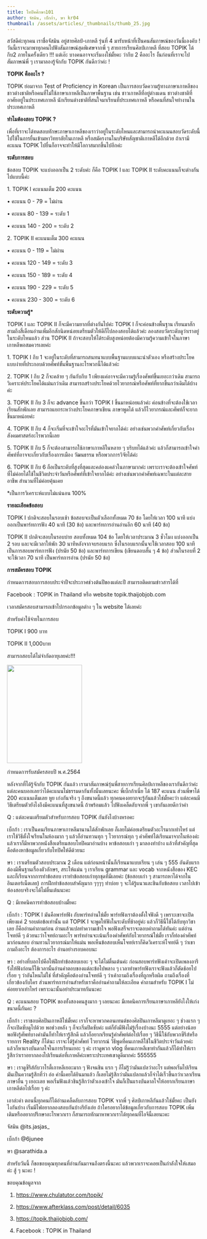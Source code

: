 ```yaml
---
title: โทปิคศึกษา101
author: จัสมิน, เบ็กก้า, ษา kr04
thumbnail: /assets/articles/_thumbnails/thumb_25.jpg
---
```


สวัสดีค่ะทุกคน เราชื่อจัสมิน อยู่สายศิลป์-เกาหลี รุ่นที่ 4
มารับหน้าที่เป็นคนสัมภาษณ์ของวันนี้เองคับ !
วันนี้เราจะมาพาทุกคนไปฟังสัมภาษณ์สุดพิเศษจากพี่ ๆ สายการเรียนศิลป์เกาหลี
ที่สอบ TOPIK ได้กึบ2 ภายในครั้งเดียว !!! แต่เอ๊ะ
บางคนอาจจะเริ่มงงใช่มั้ยคะ ว่ากึบ 2 คืออะไร
งั้นก่อนที่เราจะไปสัมภาษณ์พี่ ๆ เรามาลองรู้จักกับ TOPIK กันดีกว่าค่ะ !

**TOPIK คืออะไร ?**

TOPIK ย่อมาจาก Test of Proficiency in Korean
เป็นการสอบวัดความรู้ทางภาษาเกาหลีของชาวต่างชาติหรือคนที่ไม่ใช้ภาษาเกาหลีเป็นภาษาพื้นฐาน
เช่น ชาวเกาหลีที่อยู่ต่างแดน ชาวต่างชาติที่อาศัยอยู่ในประเทศเกาหลี
นักเรียนต่างชาติที่สนใจมาเรียนที่ประเทศเกาหลี
หรือคนที่สนใจทำงานในประเทศเกาหลี

**ทำไมต้องสอบ TOPIK ?**

เพื่อที่เราจะได้ทดสอบทักษะภาษาเกาหลีของเราว่าอยู่ในระดับไหนและสามารถนำคะแนนสอบวัดระดับนี้ไปใช้ในการยื่นเข้ามหาวิทยาลัยในเกาหลี
หรือสมัครงานในบริษัทสัญชาติเกาหลีได้อีกด้วย ถ้าเรามีคะแนน TOPIK
ไปยื่นก็อาจจะทำให้มีโอกาสมากขึ้นไปอีกค่ะ

**ระดับการสอบ**

ข้อสอบ TOPIK จะแบ่งออกเป็น 2 ระดับค่ะ ก็คือ TOPIK I และ TOPIK II
ระดับคะแนนก็จะต่างกันไปแบบนี้ค่ะ

1\. TOPIK I คะแนนเต็ม 200 คะแนน

• คะแนน 0 - 79 = ไม่ผ่าน

• คะแนน 80 - 139 = ระดับ 1

• คะแนน 140 - 200 = ระดับ 2

2\. TOPIK II คะแนนเต็ม 300 คะแนน

• คะแนน 0 - 119 = ไม่ผ่าน

• คะแนน 120 - 149 = ระดับ 3

• คะแนน 150 - 189 = ระดับ 4

• คะแนน 190 - 229 = ระดับ 5

• คะแนน 230 - 300 = ระดับ 6

**ระดับความรู้\***

TOPIK I และ TOPIK II ก็จะมีความยากที่ต่างกันไปค่ะ TOPIK I
ก็จะค่อนข้างพื้นฐาน
เรียนมาสักสามถึงสี่เดือนอ่านเพิ่มอีกสักนิดหน่อยเตรียมตัวให้ดีก็ไปลองสอบได้แล้วค่ะ
ลองสอบวัดระดับดูว่าเราอยู่ในระดับไหนแล้ว ส่วน TOPIK II
ถ้าจะสอบให้ได้ระดับสูงหน่อยต้องมีความรู้ความเข้าใจในภาษาเกาหลีพอสมควรเลยค่ะ

1\. TOPIK I กึบ 1 จะอยู่ในระดับที่สามารถสนทนาแบบพื้นฐานแบบแนะนำตัวเอง
หรือสร้างประโยคแบบง่ายที่ประกอบด้วยศัพท์ขั้นพื้นฐานอะไรพวกนี้ได้แล้วค่ะ

2\. TOPIK I กึบ 2 ก็จะคล้าย ๆ กันกับกึบ 1
เพียงแค่อาจจะมีความรู้เรื่องศัพท์ขึ้นเยอะกว่าเดิม
สามารถวิเคราะห์ประโยคได้แม่นกว่าเดิม
สามารถสร้างประโยคด้วยไวยากรณ์หรือศัพท์ที่ยากขึ้นกว่าเดิมได้บ้างค่ะ

3\. TOPIK II กึบ 3 ก็จะ advance ขึ้นกว่า TOPIK I ขึ้นมาหน่อยแล้วค่ะ
ค่อนข้างที่จะต้องใช้เวลาเรียนสักพักเลย สามารถแยกระหว่างประโยคภาษาเขียน
ภาษาพูดได้ แล้วก็ไวยากรณ์และศัพท์ก็จะยากขึ้นมาหน่อยค่ะ

4\. TOPIK II กึบ 4 ก็จะเริ่มที่จะเข้าใจอะไรที่มันเข้าใจยากได้ค่ะ
อย่างเช่นพวกคำศัพท์เกี่ยวกับเรื่องสังคมศาสตร์อะไรพวกนี้เลย

5\. TOPIK II กึบ 5 ก็จะต้องสามารถใช้ภาษาเกาหลีในหลาย ๆ บริบทได้แล้วค่ะ
แล้วก็สามารถเข้าใจคำศัพท์ที่อาจจะเกี่ยวกับเรื่องการเมือง วัฒนธรรม
หรือพวกการวิจัยได้ค่ะ

6\. TOPIK II กึบ 6 ถือเป็นระดับที่สูงที่สุดและคล่องแคล่วในภาษามากค่ะ
เพราะเราจะต้องเข้าใจศัพท์ที่ไม่ค่อยได้ใช้ในชีวิตประจำวันหรือศัพท์ที่เข้าใจยากได้ค่ะ
อย่างเช่นพวกคำศัพท์เฉพาะในแต่ละสายอาชีพ สำนวนที่ไม่ค่อยคุ้นเคย

\*เป็นการวิเคราะห์แบบไม่แน่นอน 100%

**รายละเอียดข้อสอบ**

TOPIK I ปกติจะสอบในรอบเช้า ข้อสอบจะเป็นตัวเลือกทั้งหมด 70 ข้อ โดยให้เวลา
100 นาที แบ่งออกเป็นพาร์ทการฟัง 40 นาที (30 ข้อ) และพาร์ทการอ่านอ่านอีก
60 นาที (40 ข้อ)

TOPIK II ปกติจะสอบในรอบบ่าย สอบทั้งหมด 104 ข้อ โดยให้เวลาประมาณ 3
ชั่วโมง แบ่งออกเป็น 2 รอบ และจะมีเวลาให้พัก 30 นาทีหลังจากจบรอบแรก
ซึ่งในรอบแรกนั้นจะใช้เวลาสอบ 100 นาที เป็นการสอบพาร์ทการฟัง (ปรนัย 50
ข้อ) และพาร์ทการเขียน (เขียนตอบสั้น ๆ 4 ข้อ) ส่วนในรอบที่ 2 จะใช้เวลา 70
นาที เป็นพาร์ทการอ่าน (ปรนัย 50 ข้อ)

**การสมัครสอบ TOPIK**

กำหนดการสอบการสอบประจำปีจะประกาศช่วงต้นปีของแต่ละปี
สามารถติดตามข่าวสารได้ที่

Facebook : TOPIK in Thailand หรือ website topik.thaijobjob.com

เวลาสมัครสอบสามารถเข้าไปกรอกข้อมูลต่าง ๆ ใน website ได้เลยค่ะ

สำหรับค่าใช้จ่ายในการสอบ

TOPIK I 900 บาท

TOPIK II 1,000บาท

สามารถสอบได้ไม่จำกัดอายุเลยค่ะ!!!

<img src="/assets/articles/Arts-Korean_assets/media/image1.png" style="width:2.03125in;height:2.6595in" />

กำหนดการรับสมัครสอบปี พ.ศ.2564

หลังจากที่ได้รู้จักกับ TOPIK กันแล้ว
เรามาสัมภาษณ์รุ่นพี่สายการเรียนศิลป์เกาหลีของเรากันดีกว่าค่ะ
แต่ละคนบอกเลยว่าได้คะแนนไม่ธรรมดากันทั้งนั้นเลยนะคะ พี่เบ็กก้าเนี่ย ได้
187 คะแนน ส่วนพี่ษาได้ 200 คะแนนเต็มเลย หูย เก่งกันจริง ๆ ถึงขนาดนี้แล้ว
ทุกคนคงอยากจะรู้กันแล้วใช่มั้ยคะว่า
แต่ละคนมีวิธีเตรียมตัวยังไงถึงมีคะแนนที่สูงขนาดนี้ ถ้าพร้อมแล้ว
ไปฟังเคล็ดลับจากพี่ ๆ เขากันเลยดีกว่าค่า

Q : แต่ละคนเตรียมตัวสำหรับการสอบ TOPIK กันยังไงบ้างหรอคะ

เบ็กก้า : เราเป็นคนเรียนภาษาเกาหลีมานานได้สักพักเลย
ก็เลยไม่ค่อยเตรียมตัวอะไรมากเท่าไหร่ แต่เราใช้วิธีตั้งใจเรียนในห้องมาก ๆ
แล้วก็อ่านทวนทุก ๆ ไวยากรณ์ทุก ๆ คำศัพท์ได้เรียนมาจากในห้องค่ะ
แล้วเราก็มีหาพวกหนังสือเตรียมสอบโทปิคมาอ่านบ้าง หาข้อสอบเก่า ๆ
มาลองทำบ้าง แล้วที่สำคัญที่สุดคือต้องหาข้อมูลเกี่ยวกับโทปิคให้ดีด้วยนะ

ษา : เราเตรียมตัวสอบประมาณ 2 เดือน แต่ก่อนหน้านั้นก็เรียนมาแบบเรียน ๆ
เล่น ๆ 555 อันดับแรกต้องมีพื้นฐานเรื่องตัวอักษร, สระให้แม่น ๆ เราเรียน
grammar และ vocab จากหนังสือของ KEC และก็เรียนจากการทำข้อสอบ
เราทำข้อสอบเก่าทุกชุดที่มีเลยค่ะ (ข้อสอบเก่า ๆ
สามารถหาได้จากในอินเตอร์เน็ตเลย) การฝึกทำข้อสอบสำคัญมาก ๆๆๆๆ ทำบ่อย ๆ
จะได้รู้แนวและชินกับข้อสอบ เวลาไปเข้าห้องสอบจริงจะได้ไม่ตื่นเต้นนะคะ

Q : มีเทคนิคการทำข้อสอบบ้างมั้ยคะ

เบ็กก้า : TOPIK I มันคือพาร์ทฟัง กับพาร์ทอ่านใช่มั้ย
พาร์ทฟังเราต้องตั้งใจฟังดี ๆ เพราะเขาจะเปิดเพียงแค่ 2 รอบต่อข้อเท่านั้น
แต่ TOPIK I จะพูดให้ฟังในระดับที่ช้าอยู่ค่ะ
แล้วก็วิธีนี้ใช้ได้กับทุกวิชาเลย ก็คืออ่านคำถามก่อน
อ่านแล้วแปลทำความเข้าใจ พอฟังเสร็จเราจะตอบคำถามได้ทันค่ะ แต่อ่านโจทย์ดี
ๆ ด้วยนะว่าโจทย์ถามอะไร พาร์ทอ่านจะเน้นเรื่องคำศัพท์กับไวยากรณ์ใช่มั้ย
เราก็ท่องคำศัพท์มาก่อนสอบ อ่านทวนไวยากรณ์มาให้แม่น
พอเห็นข้อสอบเห็นโจทย์เราก็คิดวิเคราะห์โจทย์ดี ๆ ว่าเขาถามถึงอะไร
ต้องการอะไร อ่านอย่างรอบคอบนะ

ษา : อย่างที่บอกไปคือให้ฝึกทำข้อสอบเยอะ ๆ จะได้ไม่ตื่นเต้นค่ะ
ก่อนสอบพาร์ทฟังเค้าจะเปิดเพลงอารีรังให้ฟังก่อนก็ใช้เวลานั้นอ่านคำตอบของแต่ละข้อไปพลาง
ๆ เวลาทำพาร์ทฟังเราจะฟังแล้วก็ตัดช้อยไปเรื่อย ๆ ว่าอันไหนไม่ใช่
ที่สำคัญคือต้องอ่านโจทย์ดี ๆ ว่าเค้าถามถึงเรื่องที่ถูกหรือผิด
ถามถึงเรื่องที่เกี่ยวข้องกับใคร
ส่วนพาร์ทการอ่านสำหรับเราคืออ่านคำถามให้ละเอียด คำถามสำหรับ TOPIK I
ไม่ค่อยยากเท่าไหร่ เพราะฉะนั้นอย่าประมาทกันนะคะ

Q : คะแนนสอบ TOPIK ของทั้งสองคนสูงมาก ๆ เลยนะคะ
มีเทคนิคการเรียนภาษาเกาหลียังไงให้เก่งขนาดนี้กันคะ ?

เบ็กก้า : เราชอบศิลปินเกาหลีใช่มั้ยคะ
เราก็จะหาพวกคอนเทนต์ของศิลปินเกาหลีมาดูเยอะ ๆ ช่วงแรก ๆ
ก็จะเปิดซับดูไปด้วย พอช่วงหลัง ๆ ก็จะเริ่มปิดซับค่ะ
แต่ก็ยังมีฟังไม่รู้เรื่องบ้างนะ 5555
แต่อย่างน้อยพอฟังรู้ศัพท์บางคำมันก็ทำให้เรารู้สึกดี
แล้วก็อยากเรียนรู้คำศัพท์ต่อไปเรื่อย ๆ วิธีนี้ใช้กับพวกซีรีส์หรือรายการ
Reality ก็ได้นะ เราจะได้รู้คำศัพท์ ไวยากรณ์
วิธีพูดที่คนเกาหลีใช้ในชีวิตประจำวันด้วยค่ะ
แล้วก็หาแรงบันดาลใจในการเรียนเยอะ ๆ ค่ะ เราดูพวก vlog
ที่คนเกาหลีเขาทำกันแล้วก็ได้ทำให้เรารู้สึกว่าเราอยากลองไปเรียนต่อที่เกาหลีค่ะเพราะประเทศเขาดูดีมากค่ะ
555555

ษา : เราดูซีรีส์กับวาไรตี้เกาหลีเยอะมาก ๆ ฟังจนชิน แรก ๆ
ก็ไม่รู้ว่ามันแปลว่าอะไร แต่พอเริ่มไปเรียนมันเป็นความรู้สึกที่ว่า อ๋อ
คำนี้เคยได้ยินมาแล้ว
ก็เลยไม่รู้สึกว่ามันแปลกแล้วก็จำได้เร็วขึ้นกว่าเวลาเรียนภาษาอื่น ๆ
เยอะเลย พอเริ่มฟังแล้วชินรู้สึกว่าตัวเองเข้าใจ
มันก็เป็นแรงบันดาลใจให้อยากเรียนภาษาเกาหลีต่อไปเรื่อย ๆ ค่ะ

เอาล่ะค่า ตอนนี้ทุกคนก็ได้อ่านเคล็ดลับการสอบ TOPIK จากพี่ ๆ
ศิลป์เกาหลีกันแล้วใช่มั้ยคะ เป็นยังไงกันบ้าง
เริ่มมีไฟอยากลองสอบกันบ้างรึยังเอ่ย ถ้าใครอยากได้ข้อมูลเกี่ยวกับการสอบ
TOPIK เพิ่มเติมหรืออยากปรึกษาอะไรพวกเรา
ก็สามารถทักมาหาพวกเราได้ทุกคนที่ไอจีนี้เลยนะคะ

จัสมิน @its.jasjas\_

เบ็กก้า @6junee

ษา @sarathida.a

สำหรับวันนี้ ก็ขอขอบคุณทุกคนที่อ่านกันมาจนถึงตรงนี้นะคะ
แล้วพวกเราจะคอยเป็นกำลังใจให้เสมอค่ะ สู้ ๆ นะคะ !

ขอบคุณข้อมูลจาก

1.  <https://www.chulatutor.com/topik/>

2.  <https://www.afterklass.com/post/detail/6035>

3.  <https://topik.thaijobjob.com/>

4.  Facebook : TOPIK in Thailand
